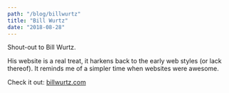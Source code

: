 ```yaml
---
path: "/blog/billwurtz"
title: "Bill Wurtz"
date: "2018-08-28"
---
```


Shout-out to Bill Wurtz.


His website is a real treat, it harkens back to the early web styles (or lack thereof). It reminds me of a simpler time when websites were awesome.

Check it out: [billwurtz.com](https://billwurtz.com)
